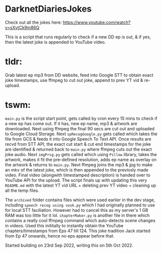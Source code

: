 # DarknetDiariesJokes

Check out all the jokes here: https://www.youtube.com/watch?v=sXvtCk9m86Q

This is a script that runs regularly to check if a new DD ep is out, & if yes, then the latest joke is appended to YouTube video.

# tldr: 
Grab latest ep mp3 from DD website, feed into Google STT to obtain exact joke timestamps, use ffmpeg to cut out joke, append to prev YT vid & re-upload.

# tswm:
`main.py` is the script start point, gets called by cron every 15 mins to check if a new ep has come out. If it has, new ep name, mp3 & artwork are downloaded. Next using ffmpeg the final 90 secs are cut out and uploaded to Google Cloud Storage. Next `spRecogGoogle.py` gets called which takes the file from GCS & feeds it into Google Speech To Text API. Once results are recvd from STT API, the exact cut start & cut end timestamps for the joke are identified & returned back to `main.py` where ffmpeg cuts out the exact joke audio. Next `imgPrsg.py` gets called which using `Pillow` library, takes the artwork, makes it fit the pre-defined resolution, adds ep name as overlay on the artwork & returns to `main.py`. Next ffmpeg joins the mp3 & jpg to make an mkv of the latest joke, which is then appended to the previosly made video. Final video (alongwith timestamped description) is handed over to YouTube API for the upload. The script finals up with updating this very `README.md` with the latest YT vid URL + deleting prev YT video + cleaning up all the temp files.

The `archived` folder contains files which were used earlier in the dev stage, including `speech recog using vosk.py` which I had originally planned to use for local STT faciliation. However had to cancel this as my server's 1 GB RAM was too little for it lol. `chapterMaker.py` is another file in there which contains a really cool ffmpeg command which auto-detects scene changes in videos. Used this inititally to instantly obtain the YouTube chapters/timestamps from Eps 47 till 124. This joke tradition Jack started from Ep 47 onwards, hence no eps appear before that.

Started building on 23rd Sep 2022, writing this on 5th Oct 2022.

